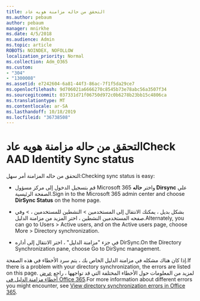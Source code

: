 ```yaml
---
title: التحقق من حاله مزامنة هويه عاد
ms.author: pebaum
author: pebaum
manager: mnirkhe
ms.date: 4/5/2018
ms.audience: Admin
ms.topic: article
ROBOTS: NOINDEX, NOFOLLOW
localization_priority: Normal
ms.collection: Adm_O365
ms.custom:
- "304"
- "1300008"
ms.assetid: e7242604-6a81-44f3-86ac-7f1f5da29ce7
ms.openlocfilehash: 9d706021a6666270c8545b73e78abc56a3507f34
ms.sourcegitcommit: 037331d71f06750d972c0b6278b23bb15c4806ca
ms.translationtype: MT
ms.contentlocale: ar-SA
ms.lasthandoff: 10/18/2019
ms.locfileid: "36738508"
---
```

# <a name="check-aad-identity-sync-status"></a><span data-ttu-id="844b6-102">التحقق من حاله مزامنة هويه عاد</span><span class="sxs-lookup"><span data-stu-id="844b6-102">Check AAD Identity Sync status</span></span>

<span data-ttu-id="844b6-103">التحقق من حاله المزامنة أمر سهل:</span><span class="sxs-lookup"><span data-stu-id="844b6-103">Checking sync status is easy:</span></span>
  
- <span data-ttu-id="844b6-104">قم بتسجيل الدخول إلى مركز مسؤول Microsoft 365 واختر **حاله Dirsync** علي الصفحة الرئيسية.</span><span class="sxs-lookup"><span data-stu-id="844b6-104">Sign in to the Microsoft 365 admin center and choose **DirSync Status** on the home page.</span></span>

- <span data-ttu-id="844b6-105">بشكل بديل ، يمكنك الانتقال إلى المستخدمين \> النشطين للمستخدمين ، \> وفي صفحه المستخدمين النشطين ، اختر المزيد من مزامنة الدليل.</span><span class="sxs-lookup"><span data-stu-id="844b6-105">Alternately, you can go to Users \> Active users, and on the Active users page, choose More \> Directory synchronization.</span></span>

- <span data-ttu-id="844b6-106">في جزء "مزامنة الدليل" ، اختر الانتقال إلى أداره DirSync.</span><span class="sxs-lookup"><span data-stu-id="844b6-106">On the Directory Synchronization pane, choose Go to DirSync management.</span></span>

<span data-ttu-id="844b6-107">إذا كان هناك مشكله في مزامنة الدليل الخاص بك ، يتم سرد الأخطاء في هذه الصفحة.</span><span class="sxs-lookup"><span data-stu-id="844b6-107">If there is a problem with your directory synchronization, the errors are listed on this page.</span></span> <span data-ttu-id="844b6-108">لمزيد من المعلومات حول الأخطاء المختلفة التي قد تواجهها ، راجع [عرض أخطاء مزامنة الدليل في Office 365](https://docs.microsoft.com//office365/enterprise/identify-directory-synchronization-errors).</span><span class="sxs-lookup"><span data-stu-id="844b6-108">For more information about different errors you might encounter, see [View directory synchronization errors in Office 365](https://docs.microsoft.com//office365/enterprise/identify-directory-synchronization-errors).</span></span>
  
